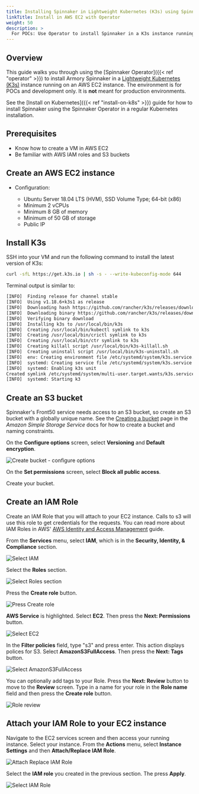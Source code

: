 ```yaml
---
title: Installing Spinnaker in Lightweight Kubernetes (K3s) using Spinnaker Operator
linkTitle: Install in AWS EC2 with Operator
weight: 50
description: >
  For POCs: Use Operator to install Spinnaker in a K3s instance running on an AWS EC2 VM
---
```


## Overview

This guide walks you through using the [Spinnaker Operator]({{< ref "operator" >}}) to install Armory Spinnaker in a [Lightweight Kubernetes (K3s)](https://k3s.io/) instance running on an AWS EC2 instance. The environment is for POCs and development only. It is **not** meant for production environments.

See the [Install on Kubernetes]({{< ref "install-on-k8s" >}}) guide for how to install Spinnaker using the Spinnaker Operator in a regular Kubernetes installation.

## Prerequisites

* Know how to create a VM in AWS EC2
* Be familiar with AWS IAM roles and S3 buckets

## Create an AWS EC2 instance

* Configuration:

  * Ubuntu Server 18.04 LTS (HVM), SSD Volume Type; 64-bit (x86)
  * Minimum 2 vCPUs
  * Minimum 8 GB of memory
  * Minimum of 50 GB of storage
  * Public IP

## Install K3s

SSH into your VM and run the following command to install the latest version of K3s:

```bash
curl -sfL https://get.k3s.io | sh -s - --write-kubeconfig-mode 644
```

Terminal output is similar to:

```bash
[INFO]  Finding release for channel stable
[INFO]  Using v1.18.6+k3s1 as release
[INFO]  Downloading hash https://github.com/rancher/k3s/releases/download/v1.18.6+k3s1/sha256sum-amd64.txt
[INFO]  Downloading binary https://github.com/rancher/k3s/releases/download/v1.18.6+k3s1/k3s
[INFO]  Verifying binary download
[INFO]  Installing k3s to /usr/local/bin/k3s
[INFO]  Creating /usr/local/bin/kubectl symlink to k3s
[INFO]  Creating /usr/local/bin/crictl symlink to k3s
[INFO]  Creating /usr/local/bin/ctr symlink to k3s
[INFO]  Creating killall script /usr/local/bin/k3s-killall.sh
[INFO]  Creating uninstall script /usr/local/bin/k3s-uninstall.sh
[INFO]  env: Creating environment file /etc/systemd/system/k3s.service.env
[INFO]  systemd: Creating service file /etc/systemd/system/k3s.service
[INFO]  systemd: Enabling k3s unit
Created symlink /etc/systemd/system/multi-user.target.wants/k3s.service → /etc/systemd/system/k3s.service.
[INFO]  systemd: Starting k3
```

## Create an S3 bucket

Spinnaker's Front50 service needs access to an S3 bucket, so create an S3 bucket with a globally unique name. See the [Creating a bucket](https://docs.aws.amazon.com/AmazonS3/latest/gsg/CreatingABucket.html) page in the _Amazon Simple Storage Service_ docs for how to create a bucket and naming constraints.

On the **Configure options** screen, select **Versioning** and **Default encryption**.

![ Create bucket - configure options](/images/installation/guide/create-bucket-config-options.jpg)

On the **Set permissions** screen, select **Block all public access**.

Create your bucket.

## Create an IAM Role

Create an IAM Role that you will attach to your EC2 instance. Calls to s3 will use this role to get credentials for the requests. You can read more about IAM Roles in AWS' [AWS Identity and Access Management](https://docs.aws.amazon.com/IAM/latest/UserGuide/id_roles_terms-and-concepts.html) guide.

From the **Services** menu, select **IAM**, which is in the **Security, Identity, & Compliance** section.

![ Select IAM](/images/installation/guide/selectIAM.png)

Select the **Roles** section.

![ Select Roles section](/images/installation/guide/selectRolesSection.png)

Press the **Create role** button.

![ Press Create role](/images/installation/guide/createRoleButton.png)

**AWS Service** is highlighted. Select **EC2**. Then press the **Next: Permissions** button.

![ Select EC2](/images/installation/guide/createIAMRoleForEc2-01.png)


In the **Filter policies** field, type "s3" and press enter. This action displays polices for S3. Select **AmazonS3FullAccess**. Then press the **Next: Tags** button.

![ Select AmazonS3FullAccess](/images/installation/guide/roleSelectS3Policy-02.png)

You can optionally add tags to your Role. Press the **Next: Review** button to move to the **Review** screen. Type in a name for your role in the **Role name** field and then press the **Create role** button.

![ Role review](/images/installation/guide/roleReview-03.png)

## Attach your IAM Role to your EC2 instance

Navigate to the EC2 services screen and then access your running instance. Select your instance. From the **Actions** menu, select **Instance Settings** and then **Attach/Replace IAM Role**.

![ Attach Replace IAM Role](/images/installation/guide/assignRoleToVM01.jpg)

Select the **IAM role** you created in the previous section. The press **Apply**.

![ Select IAM Role](/images/installation/guide/attachRoleToVM02.jpg)

